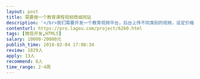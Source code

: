 ```yaml
---                
layout: post       
title: 需要做一个教育课程视频商城网站           
description: '</br>我们需要开发一个教育视频平台，后台上传不同类别的视频，设定价格，视频介绍等内容，还可以上传图书类的商品，设置价格，图书介绍。</br>我们需要做一个电脑端和微信版，目前设计和切图都已经做好了。只需要开发后端和前端对接。</br>开发周期一个月，比较着急。</br></br>最好有开发过类似的系统，有良好的契约精神。</br>开发语言PHP或者是JAVA都可以。</br>'     
contenturl: https://pro.lagou.com/project/6260.html      
tags: [微信开发,HTML5]            
salary: 10000-20000元          
publish_time: 2018-02-04 17:08:34         
review: 1029人                   
apply: 13人                   
recommend: 8人                   
time_range: 2-4周              
---                 
```

